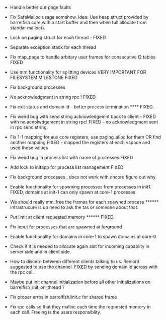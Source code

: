 - Handle better our page faults 

- Fix SafeMalloc usage somehow. Idea: Use heap struct provided by barrelfish core with a start buffer and then when full allocate from standar malloc().

- Lock on paging struct for each thread - FIXED

- Separate exception stack for each thread

- Fix map_page to handle arbitary user frames for consecutive l2 tables FIXED

- Use mm functionality for splitting devices VERY IMPORTANT FOR FILESYSTEM MILESTONE FIXED

- Fix background processes

- No acknowledgment in string rpc ! FIXED

- Fix exit status and domain id - better process termination **** FIXED.

- Fix weird bug with send string acknowledgemnt back to client - FIXED with no acnolwdgement in string rpc! FIXED - no acknowledgment sent in rpc send string.

- Fix 1-1 mapping for aux core registers, use paging_alloc for them OR find another mapping FIXED - mapped the registers at each vspace and used those values

- Fix weird bug in process list with name of processes FIXED

- Add lock to initapp for process list management FIXED

- Fix background processes , does not work with oncore figure out why.

- Enable functionality for spawning processes from processes in init1. FIXED, domains at init-1 can only spawn at core-1 processes 

- We should really mm_free the frames for each spawned process 				****** infrastrucure is up need to ask the tas or someone about that.

- Put limit at client requested memory 						   				****** FIXED.

- Fix input for processes that are spawned at forground

- Enable functionality for domains in core-1 to spawn domains at core-0

- Check if it is needed to allocate again slot for incoming capabilty in server side and in client side.

- How to discern between different clients talking to us. Renlord suggested to use the channel. FIXED by sending domain id across with the rpc call.

- Maybe put init channel initialization before all other initializations on barrelfish_init_on_thread ?

- Fix proper erros in barrelfish/init.c for shared frame

- Fix rpc calls so that they malloc each time the requested memory in each call. Freeing is the users responsiblity.
